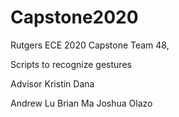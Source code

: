 # Capstone2020
Rutgers ECE 2020 Capstone Team 48, 

Scripts to recognize gestures

Advisor Kristin Dana

Andrew Lu
Brian Ma 
Joshua Olazo

